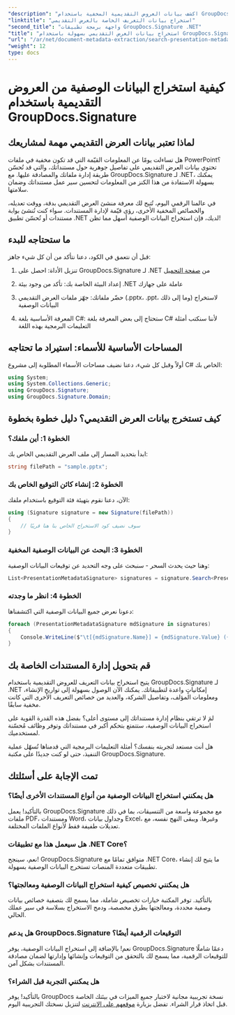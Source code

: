 ```yaml
---
"description": "اكشف بيانات العروض التقديمية المخفية باستخدام GroupDocs.Signature لـ .NET. تعرّف على كيفية استخراج البيانات الوصفية واستخدامها لتبسيط نظام إدارة المستندات لديك."
"linktitle": "استخراج بيانات التعريف الخاصة بالعرض التقديمي"
"second_title": "واجهة برمجة تطبيقات GroupDocs.Signature .NET"
"title": "استخراج بيانات العرض التقديمي بسهولة باستخدام GroupDocs.Signature"
"url": "/ar/net/document-metadata-extraction/search-presentation-metadata-extraction/"
"weight": 12
type: docs
---
```

# كيفية استخراج البيانات الوصفية من العروض التقديمية باستخدام GroupDocs.Signature

## لماذا تعتبر بيانات العرض التقديمي مهمة لمشاريعك

هل تساءلت يومًا عن المعلومات القيّمة التي قد تكون مخفية في ملفات PowerPoint؟ تحتوي بيانات العرض التقديمي على تفاصيل جوهرية حول مستنداتك، والتي قد تُحسّن طريقة إدارة ملفاتك والمصادقة عليها. مع GroupDocs.Signature لـ .NET، يمكنك بسهولة الاستفادة من هذا الكنز من المعلومات لتحسين سير عمل مستنداتك وضمان سلامتها.

في عالمنا الرقمي اليوم، تُتيح لك معرفة منشئ العرض التقديمي بدقة، ووقت تعديله، والخصائص المخفية الأخرى، رؤى قيّمة لإدارة المستندات. سواء كنت تُنشئ بوابة مستندات أو تُحسّن تطبيق .NET لديك، فإن استخراج البيانات الوصفية أسهل مما تظن!

## ما ستحتاجه للبدء

قبل أن نتعمق في الكود، دعنا نتأكد من أن كل شيء جاهز:

1. تنزيل الأداة: احصل على GroupDocs.Signature لـ .NET من [صفحة التحميل](https://releases.groupdocs.com/signature/net/)
   
2. إعداد البيئة الخاصة بك: تأكد من وجود بيئة .NET عاملة على جهازك
   
3. حضّر ملفاتك: جهّز ملفات العرض التقديمي (.pptx، .ppt، وما إلى ذلك) لاستخراج البيانات الوصفية
   
4. المعرفة الأساسية بلغة C#: ستحتاج إلى بعض المعرفة بلغة C# لأننا سنكتب أمثلة التعليمات البرمجية بهذه اللغة

## المساحات الأساسية للأسماء: استيراد ما تحتاجه

أولاً وقبل كل شيء، دعنا نضيف مساحات الأسماء المطلوبة إلى مشروع C# الخاص بك:

```csharp
using System;
using System.Collections.Generic;
using GroupDocs.Signature;
using GroupDocs.Signature.Domain;
```

## كيف تستخرج بيانات العرض التقديمي؟ دليل خطوة بخطوة

### الخطوة 1: أين ملفك؟

ابدأ بتحديد المسار إلى ملف العرض التقديمي الخاص بك:

```csharp
string filePath = "sample.pptx";
```

### الخطوة 2: إنشاء كائن التوقيع الخاص بك

الآن، دعنا نقوم بتهيئة فئة التوقيع باستخدام ملفك:

```csharp
using (Signature signature = new Signature(filePath))
{
    // سوف نضيف كود الاستخراج الخاص بنا هنا قريبًا
}
```

### الخطوة 3: البحث عن البيانات الوصفية المخفية

وهنا حيث يحدث السحر - سنبحث على وجه التحديد عن توقيعات البيانات الوصفية:

```csharp
List<PresentationMetadataSignature> signatures = signature.Search<PresentationMetadataSignature>(SignatureType.Metadata);
```

### الخطوة 4: انظر ما وجدته

دعونا نعرض جميع البيانات الوصفية التي اكتشفناها:

```csharp
foreach (PresentationMetadataSignature mdSignature in signatures)
{
    Console.WriteLine($"\t[{mdSignature.Name}] = {mdSignature.Value} ({mdSignature.Type})");
}
```

## قم بتحويل إدارة المستندات الخاصة بك

يتيح استخراج بيانات التعريف للعروض التقديمية باستخدام GroupDocs.Signature لـ .NET إمكانياتٍ واعدة لتطبيقاتك. يمكنك الآن الوصول بسهولة إلى تواريخ الإنشاء، ومعلومات المؤلف، وتفاصيل الشركة، والعديد من خصائص التعريف الأخرى التي كانت مخفية سابقًا.

لمَ لا ترتقي بنظام إدارة مستنداتك إلى مستوى أعلى؟ بفضل هذه القدرة القوية على استخراج البيانات الوصفية، ستتمتع بتحكم أكبر في مستنداتك وتوفر وظائف مُحسّنة لمستخدميك.

هل أنت مستعد لتجربته بنفسك؟ أمثلة التعليمات البرمجية التي قدمناها تُسهّل عملية التنفيذ، حتى لو كنت جديدًا على مكتبة GroupDocs.Signature.

## تمت الإجابة على أسئلتك

### هل يمكنني استخراج البيانات الوصفية من أنواع المستندات الأخرى أيضًا؟

بالتأكيد! يعمل GroupDocs.Signature مع مجموعة واسعة من التنسيقات، بما في ذلك ملفات PDF، ومستندات Word، وجداول بيانات Excel، وغيرها. ويبقى النهج نفسه، مع تعديلات طفيفة فقط لأنواع الملفات المختلفة.

### هل سيعمل هذا مع تطبيقات .NET Core؟

نعم، سينجح! GroupDocs.Signature متوافق تمامًا مع .NET Core، ما يتيح لك إنشاء تطبيقات متعددة المنصات تستخرج البيانات الوصفية بسهولة.

### هل يمكنني تخصيص كيفية استخراج البيانات الوصفية ومعالجتها؟

بالتأكيد. توفر المكتبة خيارات تخصيص شاملة، مما يسمح لك بتصفية خصائص بيانات وصفية محددة، ومعالجتها بطرق مخصصة، ودمج الاستخراج بسلاسة في سير عملك الحالي.

### هل يدعم GroupDocs.Signature التوقيعات الرقمية أيضًا؟

نعم! بالإضافة إلى استخراج البيانات الوصفية، يوفر GroupDocs.Signature دعمًا شاملًا للتوقيعات الرقمية، مما يسمح لك بالتحقق من التوقيعات وإنشائها وإدارتها لضمان مصادقة المستندات بشكل آمن.

### هل يمكنني التجربة قبل الشراء؟

بالتأكيد! يوفر GroupDocs نسخة تجريبية مجانية لاختبار جميع الميزات في بيئتك الخاصة قبل اتخاذ قرار الشراء. تفضل بزيارة [موقعهم على الانترنت](https://releases.groupdocs.com/) لتنزيل نسختك التجريبية اليوم.